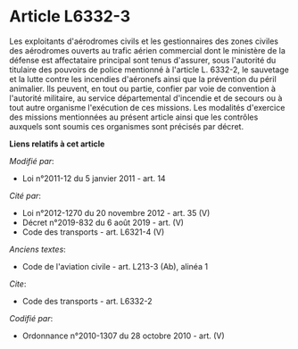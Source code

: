 # Article L6332-3

Les exploitants d'aérodromes civils et les gestionnaires des zones civiles des aérodromes ouverts au trafic aérien commercial
dont le ministère de la défense est affectataire principal sont tenus d'assurer, sous l'autorité du titulaire des pouvoirs de
police mentionné à l'article L. 6332-2, le sauvetage et la lutte contre les incendies d'aéronefs ainsi que la prévention du
péril animalier. Ils peuvent, en tout ou partie, confier par voie de convention à l'autorité militaire, au service
départemental d'incendie et de secours ou à tout autre organisme l'exécution de ces missions. Les modalités d'exercice des
missions mentionnées au présent article ainsi que les contrôles auxquels sont soumis ces organismes sont précisés par décret.

**Liens relatifs à cet article**

_Modifié par_:

  - Loi n°2011-12 du 5 janvier 2011 - art. 14

_Cité par_:

  - Loi n°2012-1270 du 20 novembre 2012 - art. 35 (V)
  - Décret n°2019-832 du 6 août 2019 - art. (V)
  - Code des transports - art. L6321-4 (V)

_Anciens textes_:

  - Code de l'aviation civile - art. L213-3 (Ab), alinéa 1

_Cite_:

  - Code des transports - art. L6332-2

_Codifié par_:

  - Ordonnance n°2010-1307 du 28 octobre 2010 - art. (V)
